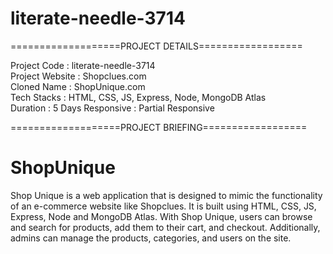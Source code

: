 # literate-needle-3714

===================PROJECT DETAILS==================
 
 Project Code : literate-needle-3714<br>
 Project Website : Shopclues.com<br>
 Cloned Name : ShopUnique.com<br>
 Tech Stacks : HTML, CSS, JS, Express, Node, MongoDB Atlas<br>
 Duration : 5 Days
 Responsive : Partial Responsive
 
 
 ===================PROJECT BRIEFING==================
 
 # ShopUnique
Shop Unique is a web application that is designed to mimic the functionality of an e-commerce website like Shopclues. It is built using HTML, CSS, JS, Express, Node and MongoDB Atlas. With Shop Unique, users can browse and search for products, add them to their cart, and checkout. Additionally, admins can manage the products, categories, and users on the site.




 
 
 

